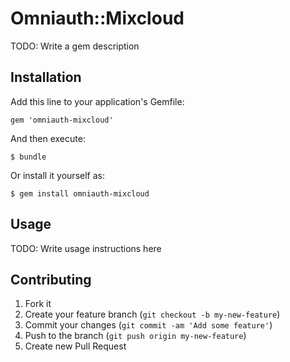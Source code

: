 # Omniauth::Mixcloud

TODO: Write a gem description

## Installation

Add this line to your application's Gemfile:

    gem 'omniauth-mixcloud'

And then execute:

    $ bundle

Or install it yourself as:

    $ gem install omniauth-mixcloud

## Usage

TODO: Write usage instructions here

## Contributing

1. Fork it
2. Create your feature branch (`git checkout -b my-new-feature`)
3. Commit your changes (`git commit -am 'Add some feature'`)
4. Push to the branch (`git push origin my-new-feature`)
5. Create new Pull Request
